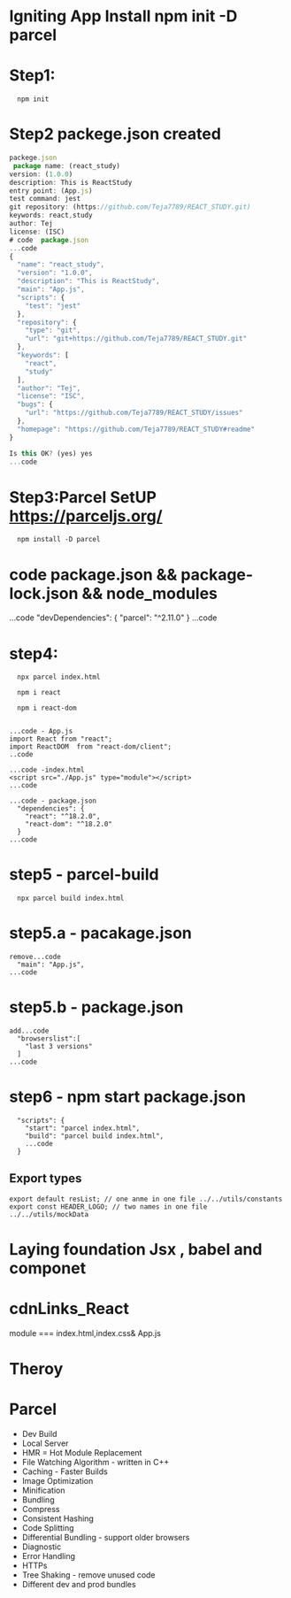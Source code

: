 # Igniting App Install npm init -D parcel

# Step1:

      npm init

# Step2 packege.json created
```jsx
packege.json
 package name: (react_study)
version: (1.0.0)                                                             
description: This is ReactStudy
entry point: (App.js)                                                        
test command: jest                                                           
git repository: (https://github.com/Teja7789/REACT_STUDY.git)                
keywords: react,study
author: Tej                                                                  
license: (ISC)                                                               
# code  package.json
...code
{
  "name": "react_study",
  "version": "1.0.0",
  "description": "This is ReactStudy",
  "main": "App.js",
  "scripts": {
    "test": "jest"
  },
  "repository": {
    "type": "git",
    "url": "git+https://github.com/Teja7789/REACT_STUDY.git"
  },
  "keywords": [
    "react",
    "study"
  ],
  "author": "Tej",
  "license": "ISC",
  "bugs": {
    "url": "https://github.com/Teja7789/REACT_STUDY/issues"
  },
  "homepage": "https://github.com/Teja7789/REACT_STUDY#readme"
}

Is this OK? (yes) yes
...code
```

# Step3:Parcel SetUP https://parceljs.org/

      npm install -D parcel

# code  package.json && package-lock.json && node_modules

...code
  "devDependencies": {
    "parcel": "^2.11.0"
  }
...code

# step4:

      npx parcel index.html

      npm i react

      npm i react-dom

```Jsx

...code - App.js
import React from "react";
import ReactDOM  from "react-dom/client";
..code
```

```Jsx
...code -index.html
<script src="./App.js" type="module"></script>
...code
```

```Jsx
...code - package.json
  "dependencies": {
    "react": "^18.2.0",
    "react-dom": "^18.2.0"
  }
...code
```

# step5 - parcel-build
      npx parcel build index.html
# step5.a - pacakage.json 

```Jsx
remove...code
  "main": "App.js",
...code
```

# step5.b - package.json
```Jsx
add...code
  "browserslist":[
    "last 3 versions"
  ]
...code
```
# step6 - npm start package.json
```Jsx
  "scripts": {
    "start": "parcel index.html",
    "build": "parcel build index.html",
    ...code
  }
```
## Export types
```
export default resList; // one anme in one file ../../utils/constants
export const HEADER_LOGO; // two names in one file ../../utils/mockData
```
 # Laying foundation Jsx , babel and componet  

# cdnLinks_React
module === index.html,index.css& App.js

# Theroy

# Parcel
- Dev Build
- Local Server
- HMR = Hot Module Replacement
- File Watching Algorithm - written in C++
- Caching - Faster Builds
- Image Optimization
- Minification
- Bundling
- Compress
- Consistent Hashing
- Code Splitting
- Differential Bundling - support older browsers
- Diagnostic
- Error Handling
- HTTPs
- Tree Shaking - remove unused code
- Different dev and prod bundles
